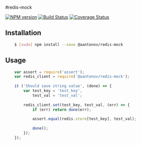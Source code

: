 #redis-mock

[![NPM version][npm-image]][npm-url] [![Build Status][travis-image]][travis-url] [![Coverage Status][coveralls-image]][coveralls-url]

[npm-image]: https://badge.fury.io/js/%40aantonov%2Fredis-mock.svg
[npm-url]: https://badge.fury.io/js/%40aantonov%2Fredis-mock

[travis-image]: https://travis-ci.org/aantonovdevelop/redis-mock.svg?branch=master
[travis-url]: https://travis-ci.org/aantonovdevelop/redis-mock

[coveralls-image]: https://coveralls.io/repos/aantonovdevelop/redis-mock/badge.svg?branch=master&service=github
[coveralls-url]: https://coveralls.io/github/aantonovdevelop/redis-mock?branch=master

## Installation

``` bash
    $ [sudo] npm install --save @aantonov/redis-mock
```

## Usage

``` js
    var assert = require('assert');
    var redis_client = require('@aantonov/redis-mock');
    
    it ('Should save string value', (done) => {
        var test_key = 'test_key',
            test_val = 'test_val';
            
        redis_client.set(test_key, test_val, (err) => {
            if (err) return done(err);
            
            assert.equal(redis.store[test_key], test_val);
            
            done();
        });
    });
```